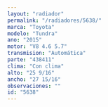 ```yaml
---
layout: "radiador"
permalink: "/radiadores/5638/"
marca: "Toyota"
modelo: "Tundra"
ano: "2015"
motor: "V8 4.6 5.7"
transmision: "Automática"
parte: "438411"
clima: "Con clima"
alto: "25 9/16"
ancho: "27 15/16"
observaciones: ""
id: "5638"
---
```


